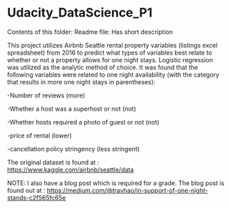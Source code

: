 # Udacity_DataScience_P1

Contents of this folder:
Readme file:  Has short description



This project utilizes Airbnb Seattle rental property variables (listings excel spreadsheet) from 2016 to predict what types of variables best relate to whether or not a property allows for one night stays.  Logistic regression was utilized as the analytic method of choice.   It was found that the following variables were related to one night availability (with the category that results in more one night stays in parentheses):

-Number of reviews (more)

-Whether a host was a superhost or not (not)

-Whether hosts required a photo of guest or not (not)

-price of rental (lower)

-cancellation policy stringency (less stringent)

The original dataset is found at : https://www.kaggle.com/airbnb/seattle/data


NOTE:  I also have a blog post which is required for a grade.  The blog post is found out at : https://medium.com/@travhao/in-support-of-one-night-stands-c2f565fc65e
